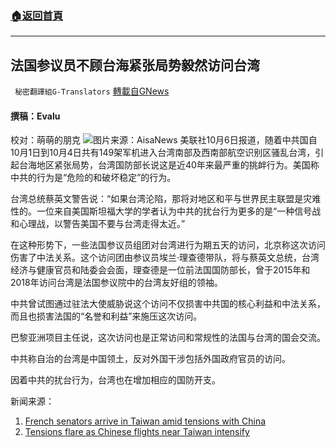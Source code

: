 ###  [:house:返回首頁](https://github.com/ourhimalayas/txt)
---


## 法国参议员不顾台海紧张局势毅然访问台湾
` 秘密翻譯組G-Translators` [轉載自GNews](https://gnews.org/zh-hans/1578052/)

#### 撰稿：Evalu
校对：萌萌的朋克
![](https://assets.gnews.org/wp-content/uploads/2021/10/1-36.jpg)图片来源：AisaNews
美联社10月6日报道，随着中共国自10月1日到10月4日共有149架军机进入台湾南部及西南部航空识别区骚乱台湾，引起台海地区紧张局势，台湾国防部长说这是近40年来最严重的挑衅行为。美国称中共的行为是“危险的和破坏稳定”的行为。

台湾总统蔡英文警告说：“如果台湾沦陷，那将对地区和平与世界民主联盟是灾难性的。一位来自美国斯坦福大学的学者认为中共的扰台行为更多的是“一种信号战和心理战，以警告美国不要与台湾走得太近。”

在这种形势下，一些法国参议员组团对台湾进行为期五天的访问，北京称这次访问伤害了中法关系。这个访问团由参议员埃兰·理查德带队，将与蔡英文总统，台湾经济与健康官员和陆委会会面，理查德是一位前法国国防部长，曾于2015年和2018年访问台湾是法国参议院中的台湾友好组的领袖。

中共曾试图通过驻法大使威胁说这个访问不仅损害中共国的核心利益和中法关系，而且也损害法国的“名誉和利益”来施压这次访问。

巴黎亚洲项目主任说，这次访问也是正常访问和常规性的法国与台湾的国会交流。

中共称自治的台湾是中国领土，反对外国干涉包括外国政府官员的访问。

因着中共的扰台行为，台湾也在增加相应的国防开支。

新闻来源：

1. [French senators arrive in Taiwan amid tensions with China](https://apnews.com/article/business-tsai-ing-wen-china-taiwan-15f6d31b13ea8e50f7ff11b15934e409)
2. [Tensions flare as Chinese flights near Taiwan intensify](https://apnews.com/article/tensions-flare-chinese-flights-near-taiwan-02b30ed449f663cf53ef0782482e35e9)
